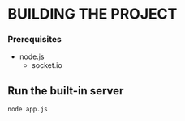 BUILDING THE PROJECT
====================

### Prerequisites

 * node.js
   * socket.io



Run the built-in server
--------------------

    node app.js
